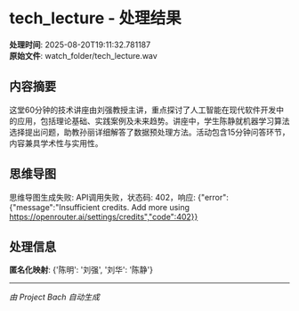 # tech_lecture - 处理结果

**处理时间**: 2025-08-20T19:11:32.781187  
**原始文件**: watch_folder/tech_lecture.wav

## 内容摘要

这堂60分钟的技术讲座由刘强教授主讲，重点探讨了人工智能在现代软件开发中的应用，包括理论基础、实践案例及未来趋势。讲座中，学生陈静就机器学习算法选择提出问题，助教孙丽详细解答了数据预处理方法。活动包含15分钟问答环节，内容兼具学术性与实用性。

## 思维导图

思维导图生成失败: API调用失败，状态码: 402，响应: {"error":{"message":"Insufficient credits. Add more using https://openrouter.ai/settings/credits","code":402}}

## 处理信息

**匿名化映射**: {'陈明': '刘强', '刘华': '陈静'}

---
*由 Project Bach 自动生成*
